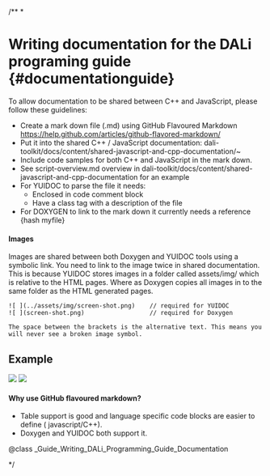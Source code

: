 /**
 *

# Writing documentation for the DALi programing guide  {#documentationguide}

To allow documentation to be shared between C++ and JavaScript, please follow these guidelines:

 - Create a mark down file (.md) using GitHub Flavoured Markdown https://help.github.com/articles/github-flavored-markdown/
 - Put it into the shared C++ / JavaScript documentation: dali-toolkit/docs/content/shared-javascript-and-cpp-documentation/~
 - Include code samples for both C++ and JavaScript in the mark down.
 - See script-overview.md overview in dali-toolkit/docs/content/shared-javascript-and-cpp-documentation for an example
 - For YUIDOC to parse the file it needs:
   - Enclosed in code comment block
   - Have a class tag with a description of the file
 - For DOXYGEN to link to the mark down it currently needs a reference {hash myfile}
  

#### Images
 Images are shared between both Doxygen and YUIDOC tools using a symbolic link.
 You need to link to the image twice in shared documentation.
 This is because YUIDOC stores images in a folder called assets/img/  which is relative to the HTML pages.
 Where as Doxygen copies all images in to the same folder as the HTML generated pages.

 ~~~
![ ](../assets/img/screen-shot.png)    // required for YUIDOC
![ ](screen-shot.png)                  // required for Doxygen

The space between the brackets is the alternative text. This means you will never see a broken image symbol.
~~~
  
## Example
![ ](../assets/img/example-documentation/example-code.png)
![ ](example-code.png)



#### Why use GitHub flavoured markdown?
 - Table support is good and language specific code blocks are easier to define ( javascript/C++).
 - Doxygen and YUIDOC both support it.


@class _Guide_Writing_DALi_Programming_Guide_Documentation

*/
